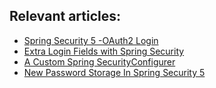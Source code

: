 ## Relevant articles:

- [Spring Security 5 -OAuth2 Login](http://www.baeldung.com/spring-security-5-oauth2-login)
- [Extra Login Fields with Spring Security](http://www.baeldung.com/spring-security-extra-login-fields)
- [A Custom Spring SecurityConfigurer](http://www.baeldung.com/spring-security-custom-configurer)
- [New Password Storage In Spring Security 5](http://www.baeldung.com/spring-security-5-password-storage)

